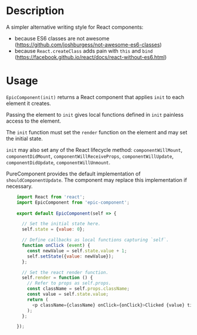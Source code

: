
# Description

A simpler alternative writing style for React components:

* because ES6 classes are not awesome (https://github.com/joshburgess/not-awesome-es6-classes)
* because `React.createClass` adds pain with `this` and `bind` (https://facebook.github.io/react/docs/react-without-es6.html)

# Usage

`EpicComponent(init)` returns a React component that applies `init` to
each element it creates.

Passing the element to `init` gives local functions defined in `init`
painless access to the element.

The `init` function must set the `render` function on the element and
may set the initial state.

`init` may also set any of the React lifecycle method: `componentWillMount`,
`componentDidMount`, `componentWillReceiveProps`, `componentWillUpdate`,
`componentDidUpdate`, `componentWillUnmount`.

PureComponent provides the default implementation of `shouldComponentUpdate`.
The component may replace this implementation if necessary.


```js
    import React from 'react';
    import EpicComponent from 'epic-component';
    
    export default EpicComponent(self => {

      // Set the initial state here.
      self.state = {value: 0};

      // Define callbacks as local functions capturing `self`.
      function onClick (event) {
        const newValue = self.state.value + 1;
        self.setState({value: newValue});
      };

      // Set the react render function.
      self.render = function () {
        // Refer to props as self.props.
        const className = self.props.className;
        const value = self.state.value;
        return (
          <p className={className} onClick={onClick}>Clicked {value} times</p>
        );
      };

    });
    
```
